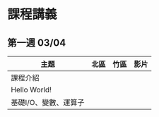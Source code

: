 # 課程講義
## 第一週 03/04

| 主題         | 北區                                      | 竹區 | 影片 |
| ------------ | ----------------------------------------- | ---- | ---- |
|   課程介紹                         |    |    |    |
|   Hello World!                    |    |    |    |
|   基礎I/O、變數、運算子  |    |    |    |
